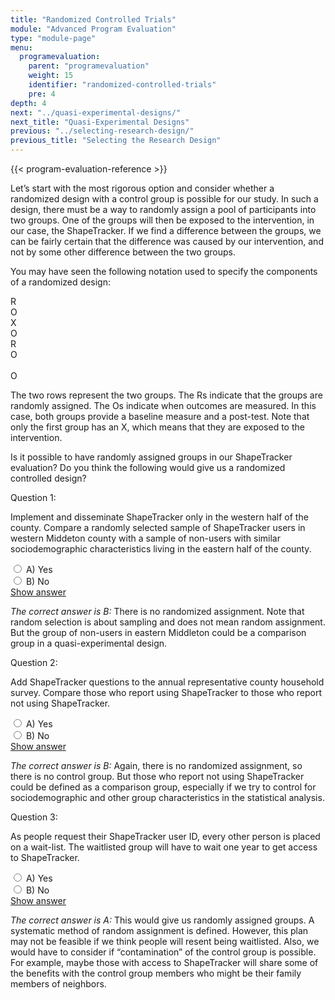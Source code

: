 ```yaml
---
title: "Randomized Controlled Trials"
module: "Advanced Program Evaluation"
type: "module-page"
menu:
  programevaluation:
    parent: "programevaluation"
    weight: 15
    identifier: "randomized-controlled-trials"
    pre: 4
depth: 4
next: "../quasi-experimental-designs/"
next_title: "Quasi-Experimental Designs"
previous: "../selecting-research-design/"
previous_title: "Selecting the Research Design"
---
```


{{< program-evaluation-reference >}}


Let’s start with the most rigorous option and consider whether a randomized design with a control group is possible for our study. In such a design, there must be a way to randomly assign a pool of participants into two groups. One of the groups will then be exposed to the intervention, in our case, the ShapeTracker. If we find a difference between the groups, we can be fairly certain that the difference was caused by our intervention, and not by some other difference between the two groups.

You may have seen the following notation used to specify the components of a randomized design:

<div class="d-flex justify-content-center randomized-notation">
    <div class="cell">
        R
    </div>
    <div class="cell">
        O
    </div>
    <div class="cell">
        X
    </div>
    <div class="cell">
        O
    </div>
</div>
<div class="d-flex justify-content-center randomized-notation mb-3">
    <div class="cell">
        R
    </div>
    <div class="cell">
        O
    </div>
    <div class="cell">
        &nbsp;
    </div>
    <div class="cell">
        O
    </div>
</div>

The two rows represent the two groups. The Rs indicate that the groups are randomly assigned. The Os indicate when outcomes are measured. In this case, both groups provide a baseline measure and a post-test. Note that only the first group has an X, which means that they are exposed to the intervention.

Is it possible to have randomly assigned groups in our ShapeTracker evaluation? Do you think the following would give us a randomized controlled design?

<div class="cases">
<div class="casetitle">
    Question 1:
</div><!-- /.casetitle -->
<div class="casecontent">
<div class="casequestion">
<p class="answer-value">Implement and disseminate ShapeTracker only in the western half of the county. Compare a randomly selected sample of ShapeTracker users in western Middeton county with a sample of non-users with similar sociodemographic characteristics living in the eastern half of the county.</p>
<div class="answer-value md-radio">
<input name="question59" id="question59a" type="radio" value="A">
<label for="question59a">A)
Yes
</label>
</div>
<div class="answer-value md-radio">
<input name="question59" id="question59b" type="radio" value="B">
<label for="question59b">B)
No
</label>
</div>
</div><!-- /.casequestion -->
<div class="casesanswerdisplay">
<a class="moretoggle btn btn-link" href="#q59">Show answer <i class="fas fa-angle-double-right"></i></a>
<div class="toggleable" id="q59">
<p>
<i>The correct answer is B:</i> There is no randomized assignment. Note that random selection is about sampling and does not mean random assignment. But the group of non-users in eastern Middleton could be a comparison group in a quasi-experimental design.
</p>
</div>
</div>
</div><!-- /.casecontent -->
</div><!-- /.cases -->


<div class="cases">
<div class="casetitle">
    Question 2:
</div><!-- /.casetitle -->
<div class="casecontent">
<div class="casequestion">
<p class="answer-value">Add ShapeTracker questions to the annual representative county household survey. Compare those who report using ShapeTracker to those who report not using ShapeTracker.</p>
<div class="answer-value md-radio">
<input name="question60" id="question60a" type="radio" value="A">
<label for="question60a">A)
Yes
</label>
</div>
<div class="answer-value md-radio">
<input name="question60" id="question60b" type="radio" value="B">
<label for="question60b">B)
No
</label>
</div>
</div><!-- /.casequestion -->
<div class="casesanswerdisplay">
<a class="moretoggle btn btn-link" href="#q60">Show answer <i class="fas fa-angle-double-right"></i></a>
<div class="toggleable" id="q60">
<p>
<i>The correct answer is B:</i> Again, there is no randomized assignment, so there is no control group. But those who report not using ShapeTracker could be defined as a comparison group, especially if we try to control for sociodemographic and other group characteristics in the statistical analysis.
</p>
</div>
</div>
</div><!-- /.casecontent -->
</div><!-- /.cases -->


<div class="cases">
<div class="casetitle">
    Question 3:
</div><!-- /.casetitle -->
<div class="casecontent">
<div class="casequestion">
<p class="answer-value">As people request their ShapeTracker user ID, every other person is placed on a wait-list. The waitlisted group will have to wait one year to get access to ShapeTracker.</p>
<div class="answer-value md-radio">
<input name="question61" id="question61a" type="radio" value="A">
<label for="question61a">A)
Yes
</label>
</div>
<div class="answer-value md-radio">
<input name="question61" id="question61b" type="radio" value="B">
<label for="question61b">B)
No
</label>
</div>
</div><!-- /.casequestion -->
<div class="casesanswerdisplay">
<a class="moretoggle btn btn-link" href="#q61">Show answer <i class="fas fa-angle-double-right"></i></a>
<div class="toggleable" id="q61">
<p>
<i>The correct answer is A:</i> This would give us randomly assigned groups. A systematic method of random assignment is defined. However, this plan may not be feasible if we think people will resent being waitlisted. Also, we would have to consider if “contamination” of the control group is possible. For example, maybe those with access to ShapeTracker will share some of the benefits with the control group members who might be their family members of neighbors.
</p>
</div>
</div>
</div><!-- /.casecontent -->
</div><!-- /.cases -->
